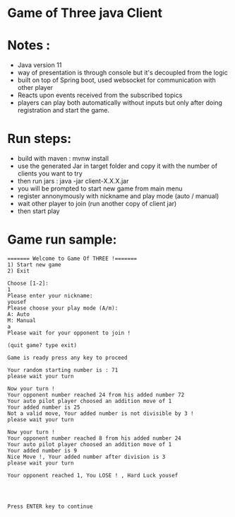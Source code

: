 # Game of Three java Client
# Notes :
- Java version 11 
- way of presentation is through console but it's decoupled from the logic
- built on top of Spring boot, used websocket for communication with other player
- Reacts upon events received from the subscribed topics
- players can play both automatically without inputs but only after
doing registration and start the game.

# Run steps:
- build with maven : mvnw install
- use the generated Jar in target folder and copy it with the number of clients
you want to try
- then run jars : java -jar client-X.X.X.jar
- you will be prompted to start new game from main menu
- register annonymously with nickname and play mode (auto / manual)
- wait other player to join (run another copy of client jar)
- then start play

# Game run sample:
```
======= Welcome to Game Of THREE !======= 
1) Start new game
2) Exit

Choose [1-2]: 
1
Please enter your nickname: 
yousef
Please choose your play mode (A/m): 
A: Auto
M: Manual
a
Please wait for your opponent to join ! 

(quit game? type exit)

Game is ready press any key to proceed

Your random starting number is : 71
please wait your turn

Now your turn !
Your opponent number reached 24 from his added number 72
Your auto pilot player choosed an addition move of 1
Your added number is 25
Not a valid move, Your added number is not divisible by 3 !
please wait your turn

Now your turn !
Your opponent number reached 8 from his added number 24
Your auto pilot player choosed an addition move of 1
Your added number is 9
Nice Move !, Your added number after division is 3
please wait your turn

Your opponent reached 1, You LOSE ! , Hard Luck yousef




Press ENTER key to continue
```
